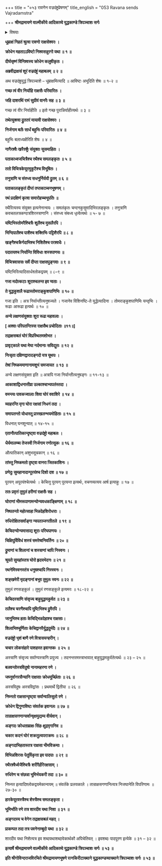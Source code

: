 +++
title = "०५३ रावणेन वज्रदंष्ट्रप्रेषणम्"
title_english = "053 Ravana sends Vajradamstra"

+++
**श्रीमद्रामायणे वाल्मीकीये आदिकाव्ये युद्धकाण्डे त्रिपञ्चाशः सर्गः**


<details><summary>विषयाः</summary>

रावणाज्ञया ससैन्येनवज्रदंष्ट्रेण रणायाङ्गदाधिष्ठितदक्षिणद्वारगमनम् ॥ १ ॥ अङ्गदवज्रदंष्ट्रयो राक्षसवानरसेनाभ्यां सैन्ययोः परस्परंच युद्धम् ॥ २ ॥

</details>




**धूम्राक्षं निहतं श्रुत्वा रावणो राक्षसेश्वरः ।**

**क्रोधेन महताऽऽविष्टो निश्वसन्नुरगो यथा ॥ १ ॥**

**दीर्घसृष्णं विनिश्वस्य क्रोधेन कलुषीकृतः ।**

**अब्रवीद्राक्षसं शूरं वज्रदंष्ट्रं महाबलम् ॥ २ ॥**

अथ वज्रदंष्ट्रयुद्धं त्रिपञ्चाशे – धूम्राक्षमित्यादि ॥ आविष्टः अभूदिति शेषः ॥ १-२ ॥



**गच्छ त्वं वीर निर्याहि राक्षसैः परिवारितः ।**

**जहि दाशरथिं रामं सुग्रीवं वानरैः सह ॥ ३ ॥**

गच्छ त्वं वीर निर्याहीति ॥ इतो गच्छ पुरान्निर्याहीत्यर्थः ॥ ३ ॥



**तथेत्युक्त्वा द्रुततरं मायावी राक्षसेश्वरः ।**

**निर्जगाम बलैः सार्धं बहुभिः परिवारितः ॥ ४ ॥**

बहुभिः बलाध्यक्षैरिति शेषः ॥ ४ ॥



**नागैरश्वैः खरैरुष्ट्रैः संयुक्तः सुसमाहितः ।**

**पताकाध्वजचित्रैश्च रथैश्च समलङ्कृतः ॥ ५ ॥**

**ततो विचित्रकेयूरमुकुटैश्च विभूषितः ।**

**तनुत्राणि च संरुध्य सधनुर्निर्ययौ द्रुतम् ॥ ६ ॥**

**पताकालङ्कृतं दीप्तं तप्तकाञ्चनभूषणम् ।**

**रथं प्रदक्षिणं कृत्वा समारोहच्चभूपतिः ॥**

रथैरित्यस्य संयुक्त इत्यनेनान्वयः । समलंकृतः चन्दनकुसुमादिभिरलङ्कृतः । तनुत्राणि कवचतलत्रकण्ठत्रशिरस्त्राणानि । संरुध्य संबध्य धृत्वेत्यर्थः ॥ ५- ७ ॥



**यष्टिभिस्तोमरैश्चित्रैः शूलैश्च मुसलैरपि ।**

**भिन्दिपालैश्च पाशैश्च शक्तिभिः पट्टिशैरपि ॥ ८ ॥**

**खङ्गैश्चक्रैर्गदाभिश्च निशितैश्च परश्वधैः ।**

**पदातयश्च निर्यान्ति विविधाः शस्त्रपाणयः ॥**

**विचित्रवाससः सर्वे दीप्ता राक्षसपुङ्गवाः ॥ ९ ॥**

यष्टिभिरित्यादिसार्धश्लोकद्वयम् ॥ ८–९ ॥



**गजा मदोत्कटाः शूराश्चलन्त इव प्वताः ।**

**ते युद्धकुशलै रूढास्तोमराङ्कुशपाणिभिः ॥ १० ॥**

गजा इति । अत्र निर्यान्तीत्यनुषज्यते । गजानेव विशिनष्टि-ते युद्धेत्यादिना । तोमराङ्कुशपाणिमिः यन्तृभिः । रूढाः आरूढा इत्यर्थः ॥ १० ॥



**अन्ये लक्षणसंयुक्ताः शूरा रूढा महावलाः ।**

**\[ अश्वाः परिपतन्तिस्स राक्षसैथ प्रचोदिताः ॥११॥\]**

**तद्राक्षसबलं घोरं विप्रस्थितमशोभत ।**

**प्रावृट्काले यथा मेघा नर्दमानाः सविद्युतः ॥ १२ ॥**

**निःसृता दक्षिणद्वारादङ्गदो यत्र यूथपः ।**

**तेषां निष्क्रममाणानामशुभं समजायत ॥ १३ ॥**

अन्ये लक्षणसंयुक्ता इति ॥ अत्रापि गजा निर्यान्तीत्यनुषङ्गः ॥ ११-१३ ॥



**आकाशाद्विधनात्तीव्रा उल्काश्चाभ्यपतंस्तदा ।**

**वमन्त्यः पावकज्वालाः शिवा घोरं ववाशिरे ॥ १४ ॥**

**व्याहरन्ति मृगा घोरा रक्षसां निधनं तदा ।**

**समापतन्तो योधास्तु प्रास्खलन्भयमोहिताः ॥ १५ ॥**

विधनात् घनशून्यात् ॥ १४-१५ ॥



**एतानौत्पातिकान्दृष्ट्वा वज्रदंष्ट्रो महाबलः ।**

**धैर्यमालम्ब्य तेजस्वी निर्जगाम रणोत्सुकः ॥ १६ ॥**

औत्पातिकान् अशुभसूचकान् ॥ १६ ॥



**तांस्तु निष्क्रमतो दृष्ट्वा वानरा जितकाशिनः ।**

**प्रणेदुः सुमहानादान्पूरयंश्च दिशो दश ॥ १७ ॥**

पूरयन् अपूरयंश्चेत्यर्थः । केचित्तु पूरयन् पूरयन्त इत्यर्थः, वचनव्यत्यय आर्ष इत्याहुः ॥ १७ ॥



**ततः प्रवृत्तं तुमुलं हरीणां राक्षसैः सह ।**

**घोराणां भीमरूपाणामन्योन्यवधकाङ्क्षिणाम् ॥ १८ ॥**

**निष्पतन्तो महोत्साहा भिन्नदेहशिरोधराः ।**

**रुधिरोक्षितसर्वाङ्गा न्यपतञ्जगतीतले ॥ १९ ॥**

**केचिदन्योन्यमासाद्य शूराः परिघपाणयः ।**

**चिक्षिपुर्विविधं शस्त्रं समरेष्वनिवर्तिनः ॥ २० ॥**

**द्रुमाणां च शिलानां च शस्त्राणां चापि निस्वनः ।**

**श्रूयते सुमहांस्तत्र घोरो हृदयभेदनः ॥ २१ ॥**

**रथनेमिस्वनस्तंत्र धनुषश्चापि निस्स्वनः ।**

**शङ्खमेरी मृदङ्गानां बभूव तुमुलः स्वनः ॥ २२ ॥**

तुमुलं रणसङ्कुलं । तुमुलं रणसङ्कुले इत्यमरः ॥ १८-२२ ॥



**केचिदस्त्राणि संसृज्य बाहुयुद्धमकुर्वत ॥ २३ ॥**

**तलैश्च चरणैश्चापि मुष्टिभिश्च द्रुमैरपि ।**

**जानुभिश्च हताः केचिद्भिन्नदेहाश्च राक्षसाः।**

**शिलाभिश्चूर्णिताः केचिद्वानरैर्युद्धदुर्मदैः ॥ २४ ॥**

**वज्रदंष्ट्रो भृशं बाणै रणे वित्रासयन्हरीन् ।**

**चचार लोकसंहारे पाशहस्त इवान्तकः ॥ २५ ॥**

अस्त्राणि संसृज्य सर्वाण्यस्त्राणि प्रयुज्य । तदनन्तरमस्त्राभावात् बाहुयुद्धमकुर्वतेत्यर्थः ॥ २३ – २५ ॥



**बलवन्तोस्त्रविदुषो नानामहरणा रणे ।**

**जघ्नुर्वानरसैन्यानि राक्षसाः क्रोधमूर्च्छिताः ॥ २६ ॥**

अस्त्रविदुषः अस्त्रविद्वांसः । प्रथमार्थे द्वितीया ॥ २६ ॥



**निघ्नतो राक्षसान्दृष्ट्वा सर्वान्वालिसुतो रणे ।**

**क्रोधेन द्विगुणाविष्टः संवर्तक इवानलः ॥ २७ ॥**

**तान्राक्षसगणान्सर्वान्वृक्षमुद्यम्य वीर्यवान् ।**

**अङ्गदः क्रोधताम्राक्षः सिंहः क्षुद्रमृगानिव ॥**

**चकार कदनं घोरं शक्रतुल्यपराक्रमः ॥ २८ ॥**

**अङ्गदाभिहतास्तत्र राक्षसा भीमविक्रमाः ।**

**विभिन्नशिरसः पेतुर्विकृत्ता इव पादपाः ॥ २९ ॥**

**रथैरश्वैर्ध्वजैश्चित्रैः शरीरैर्हरिरक्षसाम् ।**

**रुधिरेण च संछन्ना भूमिर्भयकरी तदा ॥ ३० ॥**

निघ्नत इत्यादिश्लोकद्वयमेकान्वयम् ॥ संवर्तके प्रलयकाले । तान्राक्षसगणानित्यत्र निजघानेति विपरिणामः ॥ २७-३० ॥



**हारकेयूरवस्त्रैश्च शेस्त्रैश्च समलङ्कृता ।**

**भूमिर्भाति रणे तत्र शारदीव यथा निशा ॥ ३१ ॥**

**अङ्गदस्य च वेगेन तद्राक्षसबलं महत् ।**

**प्राकम्पत तदा तत्र पवनेनाम्बुदो यथा ॥ ३२ ॥**

शारदीव यथा निशेत्यत्र इव शब्दयथाशब्दावेकार्थकौ अपिचेतिवत् । इवशब्दः पादपूरण इत्येके ॥ ३१ – ३२ ॥



**इत्यार्षे श्रीमद्रामायणे वाल्मीकीये आदिकाव्ये युद्धकाण्डे त्रिपञ्चाशः सर्गः ॥ ५३ ॥**

**इति श्रीगोविन्दराजविरचिते श्रीमद्रामायणभूषणे रत्नकिरीटाख्याने युद्धकाण्डव्याख्याने त्रिपञ्चाशः सर्गः ॥ ५३ ॥**
